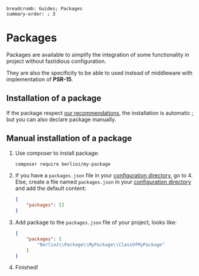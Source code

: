 ```index
breadcrumb: Guides; Packages
summary-order: ; 3
```

# Packages

Packages are available to simplify the integration of some functionality in project without fastidious configuration.

They are also the specificity to be able to used instead of middleware with implementation of **PSR-15**.

## Installation of a package

If the package respect [our recommendations](packages/creation.md), the installation is automatic ; but you can also declare package manually.

## Manual installation of a package

1. Use composer to install package:

    ```bash
    composer require berlioz/my-package
    ```

2. If you have a `packages.json` file in your [configuration directory](../getting-started/directories.md), go to 4.
   Else, create a file named `packages.json` in your [configuration directory](../getting-started/directories.md) and add the default content:

   ```json
   {
       "packages": []
   }
   ```

3. Add package to the `packages.json` file of your project, looks like:

   ```json
   {
       "packages": [
           "Berlioz\\Package\\MyPackage\\ClassOfMyPackage"
       ]
   }
   ```

4. Finished!